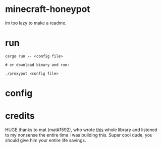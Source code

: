 # minecraft-honeypot

im too lazy to make a readme.

# run

```
cargo run -- <config file>

# or download binary and run:

./proxypot <config file>

```

# config


# credits

HUGE thanks to mat (mat#1592), who wrote [this](https://github.com/mat-1/azalea) whole library and listened to my nonsense the entire time I was building this. Super cool dude, you should give him your entire life savings.